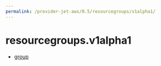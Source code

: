 ```yaml
---
permalink: /provider-jet-aws/0.5/resourcegroups/v1alpha1/
---
```


# resourcegroups.v1alpha1



* [group](group.md)